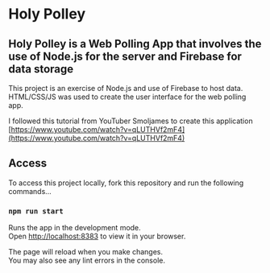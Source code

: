 # Holy Polley

## Holy Polley is a Web Polling App that involves the use of Node.js for the server and Firebase for data storage

This project is an exercise of Node.js and use of Firebase to host data. HTML/CSS/JS was used to create the user interface for the web polling app. 

I followed this tutorial from YouTuber Smoljames to create this application [https://www.youtube.com/watch?v=qLUTHVf2mF4](https://www.youtube.com/watch?v=qLUTHVf2mF4)

## Access

To access this project locally, fork this repository and run the following commands...

### `npm run start`

Runs the app in the development mode.\
Open [http://localhost:8383](http://localhost:8383) to view it in your browser.

The page will reload when you make changes.\
You may also see any lint errors in the console.

